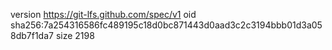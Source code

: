 version https://git-lfs.github.com/spec/v1
oid sha256:7a254316586fc489195c18d0bc871443d0aad3c2c3194bbb01d3a058db7f1da7
size 2198
